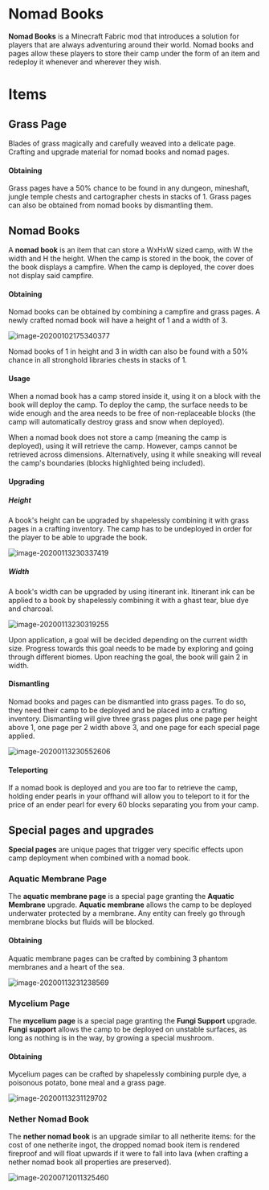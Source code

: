 # Nomad Books

**Nomad Books** is a Minecraft Fabric mod that introduces a solution for players that are always adventuring around their world. Nomad books and pages allow these players to store their camp under the form of an item and redeploy it whenever and wherever they wish.

# Items

## Grass Page

Blades of grass magically and carefully weaved into a delicate page. Crafting and upgrade material for nomad books and nomad pages.

#### Obtaining

Grass pages have a 50% chance to be found in any dungeon, mineshaft, jungle temple chests and cartographer chests in stacks of 1. Grass pages can also be obtained from nomad books by dismantling them.

## Nomad Books

A **nomad book** is an item that can store a WxHxW sized camp, with W the width and H the height. When the camp is stored in the book, the cover of the book displays a campfire. When the camp is deployed, the cover does not display said campfire.

#### Obtaining

Nomad books can be obtained by combining a campfire and grass pages. A newly crafted nomad book will have a height of 1 and a width of 3.

![image-20200102175340377](README.assets/image-20200102175340377.png)

Nomad books of 1 in height and 3 in width can also be found with a 50% chance in all stronghold libraries chests in stacks of 1.

#### Usage

When a nomad book has a camp stored inside it, using it on a block with the book will deploy the camp. To deploy the camp, the surface needs to be wide enough and the area needs to be free of non-replaceable blocks (the camp will automatically destroy grass and snow when deployed).

When a nomad book does not store a camp (meaning the camp is deployed), using it will retrieve the camp. However, camps cannot be retrieved across dimensions. Alternatively, using it while sneaking will reveal the camp's boundaries (blocks highlighted being included).

#### Upgrading

##### Height

A book's height can be upgraded by shapelessly combining it with grass pages in a crafting inventory. The camp has to be undeployed in order for the player to be able to upgrade the book.

![image-20200113230337419](README.assets/image-20200113230337419.png)

##### Width

A book's width can be upgraded by using itinerant ink. Itinerant ink can be applied to a book by shapelessly combining it with a ghast tear, blue dye and charcoal.

![image-20200113230319255](README.assets/image-20200113230319255.png)

Upon application, a goal will be decided depending on the current width size. Progress towards this goal needs to be made by exploring and going through different biomes. Upon reaching the goal, the book will gain 2 in width.

#### Dismantling

Nomad books and pages can be dismantled into grass pages. To do so, they need their camp to be deployed and be placed into a crafting inventory. Dismantling will give three grass pages plus one page per height above 1, one page per 2 width above 3, and one page for each special page applied.

![image-20200113230552606](README.assets/image-20200113230552606.png)

#### Teleporting

If a nomad book is deployed and you are too far to retrieve the camp, holding ender pearls in your offhand will allow you to teleport to it for the price of an ender pearl for every 60 blocks separating you from your camp.

## Special pages and upgrades

**Special pages** are unique pages that trigger very specific effects upon camp deployment when combined with a nomad book.

### Aquatic Membrane Page

The **aquatic membrane page** is a special page granting the **Aquatic Membrane** upgrade. **Aquatic membrane** allows the camp to be deployed underwater protected by a membrane. Any entity can freely go through membrane blocks but fluids will be blocked.

#### Obtaining

Aquatic membrane pages can be crafted by combining 3 phantom membranes and a heart of the sea.

![image-20200113231238569](README.assets/image-20200113231238569.png)

### Mycelium Page

The **mycelium page** is a special page granting the **Fungi Support** upgrade. **Fungi support** allows the camp to be deployed on unstable surfaces, as long as nothing is in the way, by growing a special mushroom.

#### Obtaining

Mycelium pages can be crafted by shapelessly combining purple dye, a poisonous potato, bone meal and a grass page.

![image-20200113231129702](README.assets/image-20200113231129702.png)



### Nether Nomad Book

The **nether nomad book** is an upgrade similar to all netherite items: for the cost of one netherite ingot, the dropped nomad book item is rendered fireproof and will float upwards if it were to fall into lava (when crafting a nether nomad book all properties are preserved).

![image-20200712011325460](README.assets/image-20200712011325460.png)